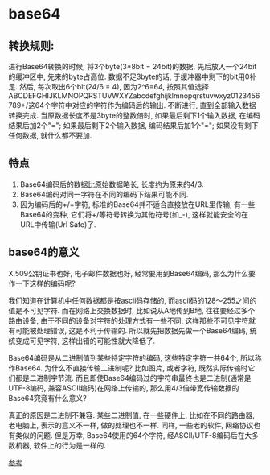 # base64

## 转换规则: 

进行Base64转换的时候, 将3个byte(3*8bit = 24bit)的数据, 先后放入一个24bit的缓冲区中, 先来的byte占高位. 数据不足3byte的话, 于缓冲器中剩下的bit用0补足. 然后, 每次取出6个bit(24/6 = 4), 因为2^6=64, 按照其值选择ABCDEFGHIJKLMNOPQRSTUVWXYZabcdefghijklmnopqrstuvwxyz0123456789+/这64个字符中对应的字符作为编码后的输出. 不断进行, 直到全部输入数据转换完成. 当原数据长度不是3byte的整数倍时, 如果最后剩下1个输入数据, 在编码结果后加2个"="; 如果最后剩下2个输入数据, 编码结果后加1个"="; 如果没有剩下任何数据, 就什么都不要加. 

## 特点

1. Base64编码后的数据比原始数据略长, 长度约为原来的4/3. 
2. Base64编码对同一字符在不同的编码下结果可能不同. 
3. 因为编码后的+/=字符, 标准的Base64并不适合直接放在URL里传输, 有一些Base64的变种, 它们将+/等符号转换为其他符号(如_-), 这样就能安全的在URL中传输(Url Safe)了. 

## base64的意义

X.509公钥证书也好, 电子邮件数据也好, 经常要用到Base64编码, 那么为什么要作一下这样的编码呢? 

我们知道在计算机中任何数据都是按ascii码存储的, 而ascii码的128～255之间的值是不可见字符. 而在网络上交换数据时, 比如说从A地传到B地, 往往要经过多个路由设备, 由于不同的设备对字符的处理方式有一些不同, 这样那些不可见字符就有可能被处理错误, 这是不利于传输的. 所以就先把数据先做一个Base64编码, 统统变成可见字符, 这样出错的可能性就大降低了. 

Base64编码是从二进制值到某些特定字符的编码, 这些特定字符一共64个, 所以称作Base64. 为什么不直接传输二进制呢? 比如图片, 或者字符, 既然实际传输时它们都是二进制字节流. 而且即使Base64编码过的字符串最终也是二进制(通常是UTF-8编码, 兼容ASCII编码)在网络上传输的, 那么用4/3倍带宽传输数据的Base64究竟有什么意义?

真正的原因是二进制不兼容. 某些二进制值, 在一些硬件上, 比如在不同的路由器, 老电脑上, 表示的意义不一样, 做的处理也不一样. 同样, 一些老的软件, 网络协议也有类似的问题. 但是万幸, Base64使用的64个字符, 经ASCII/UTF-8编码后在大多数机器, 软件上的行为是一样的. 


[参考](http://blog.xiayf.cn/2016/01/24/base64-encoding/)
